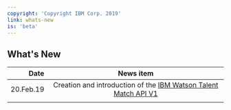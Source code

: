 ```yaml
---
copyright: 'Copyright IBM Corp. 2019'
link: whats-new
is: 'beta'
---
```


## What's New

| Date          | News item     | 
| ------------: |:-------------:| 
| 20.Feb.19     | Creation and introduction of the [IBM Watson Talent Match API V1](https://github.com/watson-talent-services/developer-documents/blob/master/developer-guide/v1-talent-match.md) | 
|               |               | 
